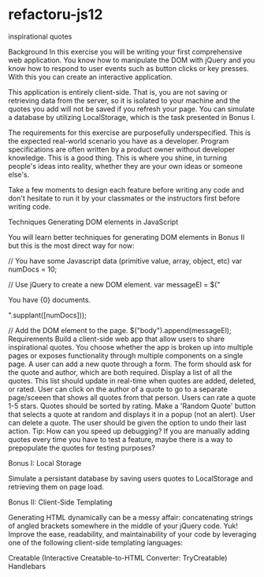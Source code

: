 refactoru-js12
==============

inspirational quotes

Background
In this exercise you will be writing your first comprehensive web application. You know how to manipulate the DOM with jQuery and you know how to respond to user events such as button clicks or key presses. With this you can create an interactive application.

This application is entirely client-side. That is, you are not saving or retrieving data from the server, so it is isolated to your machine and the quotes you add will not be saved if you refresh your page. You can simulate a database by utilizing LocalStorage, which is the task presented in Bonus I.

The requirements for this exercise are purposefully underspecified. This is the expected real-world scenario you have as a developer. Program specifications are often written by a product owner without developer knowledge. This is a good thing. This is where you shine, in turning people's ideas into reality, whether they are your own ideas or someone else's.

Take a few moments to design each feature before writing any code and don't hesitate to run it by your classmates or the instructors first before writing code.

Techniques
Generating DOM elements in JavaScript

You will learn better techniques for generating DOM elements in Bonus II but this is the most direct way for now:

// You have some Javascript data (primitive value, array, object, etc)
var numDocs = 10;

// Use jQuery to create a new DOM element.
var messageEl = $("<p>You have {0} documents.</p>".supplant([numDocs]));

// Add the DOM element to the page.
$("body").append(messageEl);
Requirements
Build a client-side web app that allow users to share inspirational quotes. You choose whether the app is broken up into multiple pages or exposes functionality through multiple components on a single page.
A user can add a new quote through a form. The form should ask for the quote and author, which are both required.
Display a list of all the quotes. This list should update in real-time when quotes are added, deleted, or rated.
User can click on the author of a quote to go to a separate page/sceeen that shows all quotes from that person.
Users can rate a quote 1-5 stars.
Quotes should be sorted by rating.
Make a 'Random Quote' button that selects a quote at random and displays it in a popup (not an alert).
User can delete a quote. The user should be given the option to undo their last action.
Tip: How can you speed up debugging? If you are manually adding quotes every time you have to test a feature, maybe there is a way to prepopulate the quotes for testing purposes?

Bonus I: Local Storage

Simulate a persistant database by saving users quotes to LocalStorage and retrieving them on page load.

Bonus II: Client-Side Templating

Generating HTML dynamically can be a messy affair: concatenating strings of angled brackets somewhere in the middle of your jQuery code. Yuk! Improve the ease, readability, and maintainability of your code by leveraging one of the following client-side templating languages:

Creatable (Interactive Creatable-to-HTML Converter: TryCreatable)
Handlebars
